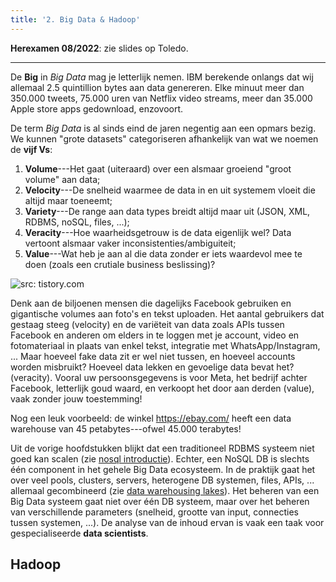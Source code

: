 ```yaml
---
title: '2. Big Data & Hadoop'
---
```


**Herexamen 08/2022**: zie slides op Toledo.

---

De **Big** in _Big Data_ mag je letterlijk nemen. IBM berekende onlangs dat wij allemaal 2.5 quintillion bytes aan data genereren. Elke minuut meer dan 350.000 tweets, 75.000 uren van Netflix video streams, meer dan 35.000 Apple store apps gedownload, enzovoort. 

De term _Big Data_ is al sinds eind de jaren negentig aan een opmars bezig. We kunnen "grote datasets" categoriseren afhankelijk van wat we noemen de **vijf Vs**:

1. **Volume**---Het gaat (uiteraard) over een alsmaar groeiend "groot volume" aan data;
2. **Velocity**---De snelheid waarmee de data in en uit systemem vloeit die altijd maar toeneemt;
3. **Variety**---De range aan data types breidt altijd maar uit (JSON, XML, RDBMS, noSQL, files, ...);
4. **Veracity**---Hoe waarheidsgetrouw is de data eigenlijk wel? Data vertoont alsmaar vaker inconsistenties/ambiguiteit;
5. **Value**---Wat heb je aan al die data zonder er iets waardevol mee te doen (zoals een crutiale business beslissing)?

![](/img/5vs.jpg "src: tistory.com")

Denk aan de biljoenen mensen die dagelijks Facebook gebruiken en gigantische volumes aan foto's en tekst uploaden. Het aantal gebruikers dat gestaag steeg (velocity) en de variëteit van data zoals APIs tussen Facebook en anderen om elders in te loggen met je account, video en fotomateriaal in plaats van enkel tekst, integratie met WhatsApp/Instagram, ... Maar hoeveel fake data zit er wel niet tussen, en hoeveel accounts worden misbruikt? Hoeveel data lekken en gevoelige data bevat het? (veracity). Vooral uw persoonsgegevens is voor Meta, het bedrijf achter Facebook, letterlijk goud waard, en verkoopt het door aan derden (value), vaak zonder jouw toestemming!

Nog een leuk voorbeeld: de winkel https://ebay.com/ heeft een data warehouse van 45 petabytes---ofwel 45.000 terabytes!

Uit de vorige hoofdstukken blijkt dat een traditioneel RDBMS systeem niet goed kan scalen (zie [nosql introductie](/nosql/basics)). Echter, een NoSQL DB is slechts één component in het gehele Big Data ecosysteem. In de praktijk gaat het over veel pools, clusters, servers, heterogene DB systemen, files, APIs, ... allemaal gecombineerd (zie [data warehousing lakes](/bigdata/datawarehousing)). Het beheren van een Big Data systeem gaat niet over één DB systeem, maar over het beheren van verschillende parameters (snelheid, grootte van input, connecties tussen systemen, ...). De analyse van de inhoud ervan is vaak een taak voor gespecialiseerde **data scientists**.

## Hadoop

